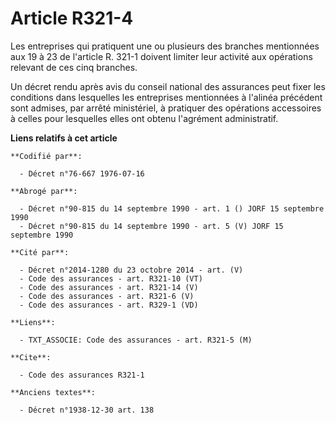 # Article R321-4

Les entreprises qui pratiquent une ou plusieurs des branches mentionnées aux 19 à 23 de l'article R. 321-1 doivent limiter
leur activité aux opérations relevant de ces cinq branches.

Un décret rendu après avis du conseil national des assurances peut fixer les conditions dans lesquelles les entreprises
mentionnées à l'alinéa précédent sont admises, par arrêté ministériel, à pratiquer des opérations accessoires à celles pour
lesquelles elles ont obtenu l'agrément administratif.

**Liens relatifs à cet article**

	**Codifié par**:

	  - Décret n°76-667 1976-07-16

	**Abrogé par**:

	  - Décret n°90-815 du 14 septembre 1990 - art. 1 () JORF 15 septembre 1990
	  - Décret n°90-815 du 14 septembre 1990 - art. 5 (V) JORF 15 septembre 1990

	**Cité par**:

	  - Décret n°2014-1280 du 23 octobre 2014 - art. (V)
	  - Code des assurances - art. R321-10 (VT)
	  - Code des assurances - art. R321-14 (V)
	  - Code des assurances - art. R321-6 (V)
	  - Code des assurances - art. R329-1 (VD)

	**Liens**:

	  - TXT_ASSOCIE: Code des assurances - art. R321-5 (M)

	**Cite**:

	  - Code des assurances R321-1

	**Anciens textes**:

	  - Décret n°1938-12-30 art. 138
